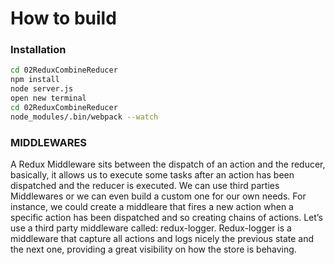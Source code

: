 # How to build

### Installation

```sh
cd 02ReduxCombineReducer
npm install
node server.js
open new terminal
cd 02ReduxCombineReducer
node_modules/.bin/webpack --watch
```

### MIDDLEWARES

A Redux Middleware sits between the dispatch of an action
and the reducer, basically, it allows us to execute some tasks
after an action has been dispatched and the reducer is
executed.
We can use third parties Middlewares or we can even build a
custom one for our own needs. For instance, we could create a
middleare that fires a new action when a specific action has
been dispatched and so creating chains of actions.
Let’s use a third party middleware called: redux-logger.
Redux-logger is a middleware that capture all actions and logs
nicely the previous state and the next one, providing a great
visibility on how the store is behaving.